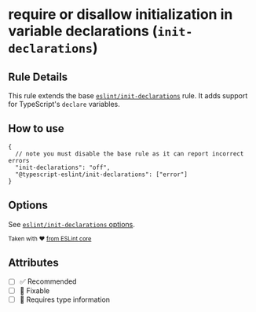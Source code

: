 # require or disallow initialization in variable declarations (`init-declarations`)

## Rule Details

This rule extends the base
[`eslint/init-declarations`](https://eslint.org/docs/rules/init-declarations)
rule. It adds support for TypeScript's `declare` variables.

## How to use

```jsonc
{
  // note you must disable the base rule as it can report incorrect errors
  "init-declarations": "off",
  "@typescript-eslint/init-declarations": ["error"]
}
```

## Options

See
[`eslint/init-declarations` options](https://eslint.org/docs/rules/init-declarations#options).

<sup>Taken with ❤️
[from ESLint core](https://github.com/eslint/eslint/blob/master/docs/rules/init-declarations.md)</sup>

## Attributes

- [ ] ✅ Recommended
- [ ] 🔧 Fixable
- [ ] 💭 Requires type information
